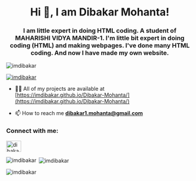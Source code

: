 <h1 align="center">Hi 👋, I am Dibakar Mohanta!</h1>
<h3 align="center">I am little expert in doing HTML coding. A student of MAHARISHI VIDYA MANDIR-1. I'm little bit expert in doing coding (HTML) and making webpages. I've done many HTML coding. And now I have made my own website.</h3>

<p align="left"> <img src="https://komarev.com/ghpvc/?username=imdibakar&label=Profile%20views&color=0e75b6&style=flat" alt="imdibakar" /> </p>

<p align="left"> <a href="https://github.com/ryo-ma/github-profile-trophy"><img src="https://github-profile-trophy.vercel.app/?username=imdibakar" alt="imdibakar" /></a> </p>

- 👨‍💻 All of my projects are available at [https://imdibakar.github.io/Dibakar-Mohanta/](https://imdibakar.github.io/Dibakar-Mohanta/)

- 📫 How to reach me **dibakar1.mohanta@gmail.com**

<h3 align="left">Connect with me:</h3>
<p align="left">
<a href="https://instagram.com/dibakar_4326" target="blank"><img align="center" src="https://raw.githubusercontent.com/rahuldkjain/github-profile-readme-generator/master/src/images/icons/Social/instagram.svg" alt="dibakar_4326" height="30" width="40" /></a>
</p>

<p><img align="left" src="https://github-readme-stats.vercel.app/api/top-langs?username=imdibakar&show_icons=true&locale=en&layout=compact" alt="imdibakar" /></p>

<p>&nbsp;<img align="center" src="https://github-readme-stats.vercel.app/api?username=imdibakar&show_icons=true&locale=en" alt="imdibakar" /></p>

<p><img align="center" src="https://github-readme-streak-stats.herokuapp.com/?user=imdibakar&" alt="imdibakar" /></p>

